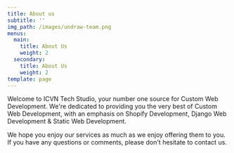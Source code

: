 ```yaml
---
title: About us
subtitle: ''
img_path: /images/undraw-team.png
menus:
  main:
    title: About Us
    weight: 2
  secondary:
    title: About Us
    weight: 2
template: page
---
```

Welcome to ICVN Tech Studio, your number one source for Custom Web Development. We're dedicated to providing you the very best of Custom Web Development, with an emphasis on Shopify Development, Django Web Development & Static Web Development.

We hope you enjoy our services as much as we enjoy offering them to you. If you have any questions or comments, please don't hesitate to contact us.
